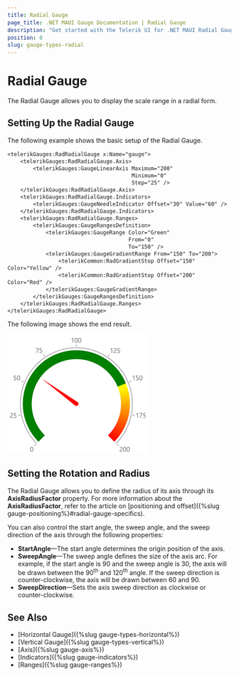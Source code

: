```yaml
---
title: Radial Gauge
page_title: .NET MAUI Gauge Documentation | Radial Gauge
description: "Get started with the Telerik UI for .NET MAUI Radial Gauge and add the control to your .NET MAUI project."
position: 0
slug: gauge-types-radial
---
```


# Radial Gauge

The Radial Gauge allows you to display the scale range in a radial form.

## Setting Up the Radial Gauge

The following example shows the basic setup of the Radial Gauge.

```XAML
<telerikGauges:RadRadialGauge x:Name="gauge">
    <telerikGauges:RadRadialGauge.Axis>
        <telerikGauges:GaugeLinearAxis Maximum="200"
                                       Minimum="0"
                                       Step="25" />
    </telerikGauges:RadRadialGauge.Axis>
    <telerikGauges:RadRadialGauge.Indicators>
        <telerikGauges:GaugeNeedleIndicator Offset="30" Value="60" />
    </telerikGauges:RadRadialGauge.Indicators>
    <telerikGauges:RadRadialGauge.Ranges>
        <telerikGauges:GaugeRangesDefinition>
            <telerikGauges:GaugeRange Color="Green"
                                      From="0"
                                      To="150" />
            <telerikGauges:GaugeGradientRange From="150" To="200">
                <telerikCommon:RadGradientStop Offset="150" Color="Yellow" />
                <telerikCommon:RadGradientStop Offset="200" Color="Red" />
            </telerikGauges:GaugeGradientRange>
        </telerikGauges:GaugeRangesDefinition>
    </telerikGauges:RadRadialGauge.Ranges>
</telerikGauges:RadRadialGauge>
```


The following image shows the end result.

![Radial gauge example](../images/gauge-types-radial-gauge-0.png)

## Setting the Rotation and Radius

The Radial Gauge allows you to define the radius of its axis through its **AxisRadiusFactor** property. For more information about the **AxisRadiusFactor**, refer to the article on [positioning and offset]({%slug gauge-positioning%}#radial-gauge-specifics).

You can also control the start angle, the sweep angle, and the sweep direction of the axis through the following properties:

- **StartAngle**&mdash;The start angle determines the origin position of the axis.
- **SweepAngle**&mdash;The sweep angle defines the size of the axis arc. For example, if the start angle is 90 and the sweep angle is 30, the axis will be drawn between the 90<sup>th</sup> and 120<sup>th</sup> angle. If the sweep direction is counter-clockwise, the axis will be drawn between 60 and 90.
- **SweepDirection**&mdash;Sets the axis sweep direction as clockwise or counter-clockwise.

## See Also

- [Horizontal Gauge]({%slug gauge-types-horizontal%})
- [Vertical Gauge]({%slug gauge-types-vertical%})
- [Axis]({%slug gauge-axis%})
- [Indicators]({%slug gauge-indicators%})
- [Ranges]({%slug gauge-ranges%})
